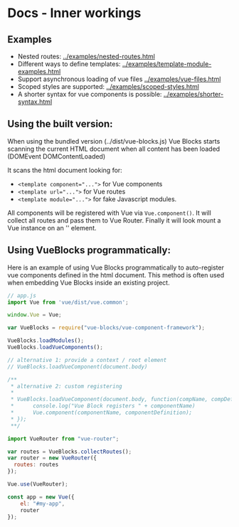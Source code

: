# Docs - Inner workings

## Examples

- Nested routes: [../examples/nested-routes.html](../examples/nested-routes.html)
- Different ways to define templates: [../examples/template-module-examples.html](../examples/template-module-examples.html)
- Support asynchronous loading of vue files [../examples/vue-files.html](../examples/vue-files.html)
- Scoped styles are supported: [../examples/scoped-styles.html](../examples/scoped-styles.html)
- A shorter syntax for vue components is possible: [../examples/shorter-syntax.html](../examples/shorter-syntax.html)

## Using the built version:
When using the bundled version (../dist/vue-blocks.js) Vue Blocks
starts scanning the current HTML document when all content has been 
loaded (DOMEvent DOMContentLoaded) 

It scans the html document looking for:
- `<template component="...">` for Vue components
- `<template url="...">` for Vue routes
- `<template module="...">` for fake Javascript modules.

All components will be registered with Vue via `Vue.component()`.
It will collect all routes and pass them to Vue Router.
Finally it will look mount a Vue instance on an '<app></app>' element.


## Using VueBlocks programmatically:

Here is an example of using Vue Blocks programmatically 
to auto-register vue components defined in the html document.
This method is often used when embedding Vue Blocks inside an
existing project.

```js
// app.js
import Vue from 'vue/dist/vue.common';

window.Vue = Vue;

var VueBlocks = require("vue-blocks/vue-component-framework");

VueBlocks.loadModules();
VueBlocks.loadVueComponents();

// alternative 1: provide a context / root element
// VueBlocks.loadVueComponent(document.body)

/**
 * alternative 2: custom registering
 * 
 * VueBlocks.loadVueComponent(document.body, function(compName, compDef) {
 *      console.log("Vue Block registers " + componentName)
 *      Vue.component(componentName, componentDefinition);
 * });
 **/

import VueRouter from "vue-router";

var routes = VueBlocks.collectRoutes();
var router = new VueRouter({
  routes: routes
});

Vue.use(VueRouter);

const app = new Vue({
    el: "#my-app",
    router
});

```


